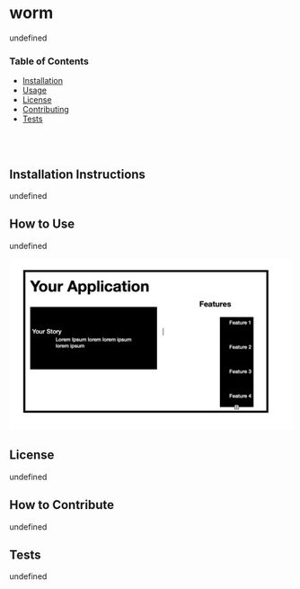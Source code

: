 # worm
undefined
<br>

### Table of Contents
- [Installation](#-installation-instructions)
- [Usage](#-how-to-use)
- [License](#-license)
- [Contributing](#-how-to-contribute)
- [Tests](#-tests)
<br>

<br>

## Installation Instructions
undefined
<br>

## How to Use
undefined
<br>

![screen shot example of app page](./photos/app.png "example application")

## License
undefined
<br>

## How to Contribute
undefined
<br>

## Tests
undefined

     